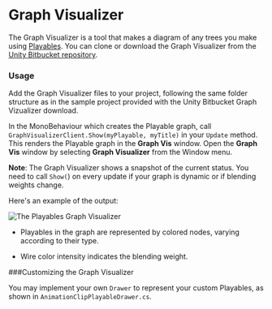 # Graph Visualizer

The Graph Visualizer is a tool that makes a diagram of any trees you make using [Playables](Playables). You can clone or download the Graph Visualizer from the [Unity Bitbucket repository](https://bitbucket.org/Unity-Technologies/playablegraphvisualizer).

### Usage
Add the Graph Visualizer files to your project, following the same folder structure as in the sample project provided with the Unity Bitbucket Graph Vizualizer download.

In the MonoBehaviour which creates the Playable graph, call `GraphVisualizerClient.Show(myPlayable, myTitle)` in your `Update` method. This renders the Playable graph in the __Graph Vis__ window. Open the __Graph Vis__ window by selecting __Graph Visualizer__ from the Window menu. 

**Note**: The Graph Visualizer shows a snapshot of the current status. You need to call `Show(`) on every update if your graph is dynamic or if blending weights change. 


Here's an example of the output:

![The Playables Graph Visualizer](../uploads/Main/PlayablesGraphVisualizer.png)

* Playables in the graph are represented by colored nodes, varying according to their type. 

* Wire color intensity indicates the blending weight. 


###Customizing the Graph Visualizer

You may implement your own `Drawer` to represent your custom Playables, as shown in `AnimationClipPlayableDrawer.cs`. 
 
 